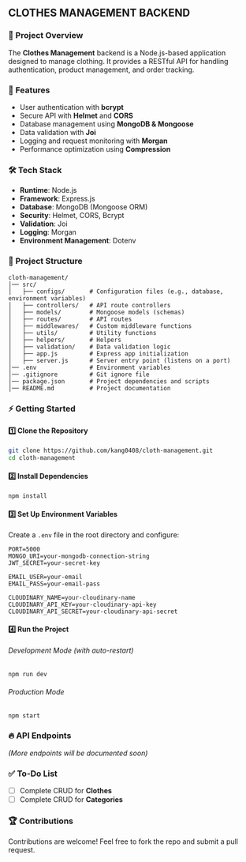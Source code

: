 ## CLOTHES MANAGEMENT BACKEND

### 📌 Project Overview

The **Clothes Management** backend is a Node.js-based application designed to manage clothing. It provides a RESTful API for handling authentication, product management, and order tracking.

### 🚀 Features

- User authentication with **bcrypt**
- Secure API with **Helmet** and **CORS**
- Database management using **MongoDB & Mongoose**
- Data validation with **Joi**
- Logging and request monitoring with **Morgan**
- Performance optimization using **Compression**

### 🛠 Tech Stack

- **Runtime**: Node.js
- **Framework**: Express.js
- **Database**: MongoDB (Mongoose ORM)
- **Security**: Helmet, CORS, Bcrypt
- **Validation**: Joi
- **Logging**: Morgan
- **Environment Management**: Dotenv

### 📂 Project Structure

```
cloth-management/
│── src/
│   ├── configs/       # Configuration files (e.g., database, environment variables)
│   ├── controllers/   # API route controllers
│   ├── models/        # Mongoose models (schemas)
│   ├── routes/        # API routes
│   ├── middlewares/   # Custom middleware functions
│   ├── utils/         # Utility functions
│   ├── helpers/       # Helpers
│   ├── validation/    # Data validation logic
│   ├── app.js         # Express app initialization
│   ├── server.js      # Server entry point (listens on a port)
│── .env               # Environment variables
│── .gitignore         # Git ignore file
│── package.json       # Project dependencies and scripts
│── README.md          # Project documentation

```

### ⚡ Getting Started

#### 1️⃣ Clone the Repository

```sh
git clone https://github.com/kang0408/cloth-management.git
cd cloth-management
```

#### 2️⃣ Install Dependencies

```sh
npm install
```

#### 3️⃣ Set Up Environment Variables

Create a `.env` file in the root directory and configure:

```
PORT=5000
MONGO_URI=your-mongodb-connection-string
JWT_SECRET=your-secret-key

EMAIL_USER=your-email
EMAIL_PASS=your-email-pass

CLOUDINARY_NAME=your-cloudinary-name
CLOUDINARY_API_KEY=your-cloudinary-api-key
CLOUDINARY_API_SECRET=your-cloudinary-api-secret
```

#### 4️⃣ Run the Project

###### Development Mode (with auto-restart)

```sh
npm run dev
```

###### Production Mode

```sh
npm start
```

### 🔥 API Endpoints

_(More endpoints will be documented soon)_

### ✅ To-Do List

- [ ] Complete CRUD for **Clothes**
- [ ] Complete CRUD for **Categories**

### 🏆 Contributions

Contributions are welcome! Feel free to fork the repo and submit a pull request.
